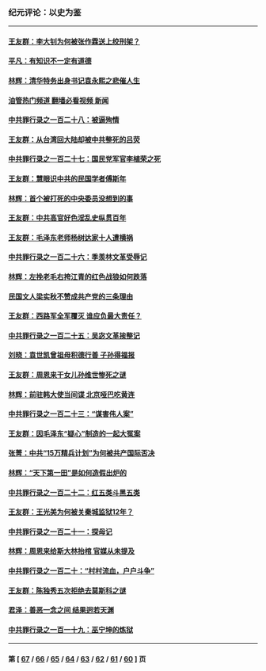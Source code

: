 ### 纪元评论：以史为鉴
---
#### [王友群：李大钊为何被张作霖送上绞刑架？](../../pages/nsc1028/n13999290.md?05200330) 
#### [平凡：有知识不一定有道德](../../pages/nsc1028/n13998913.md?05200330) 
#### [林辉：清华特务出身书记袁永熙之悲催人生](../../pages/nsc1028/n13997413.md?05200330) 
#### [油管热门频道 翻墙必看视频 新闻](ok?05200330)
#### [中共罪行录之一百二十八：被逼殉情](../../pages/nsc1028/n13991056.md?05200330) 
#### [王友群：从台湾回大陆却被中共整死的吕荧](../../pages/nsc1028/n13989235.md?05200330) 
#### [中共罪行录之一百二十七：国民党军官李植荣之死](../../pages/nsc1028/n13989006.md?05200330) 
#### [王友群：慧眼识中共的民国学者傅斯年](../../pages/nsc1028/n13988371.md?05200330) 
#### [林辉：首个被打死的中央委员没想到的事](../../pages/nsc1028/n13987400.md?05200330) 
#### [王友群：中共高官好色淫乱史纵贯百年](../../pages/nsc1028/n13986035.md?05200330) 
#### [王友群：毛泽东老师杨树达家十人遭横祸](../../pages/nsc1028/n13984103.md?05200330) 
#### [中共罪行录之一百二十六：季羡林文革受辱记](../../pages/nsc1028/n13980310.md?05200330) 
#### [林辉：左挽老毛右挎江青的红色战狼如何跌落](../../pages/nsc1028/n13979615.md?05200330) 
#### [民国文人梁实秋不赞成共产党的三条理由](../../pages/nsc1028/n13979403.md?05200330) 
#### [王友群：西路军全军覆灭 谁应负最大责任？](../../pages/nsc1028/n13975235.md?05200330) 
#### [中共罪行录之一百二十五：吴宓文革挨整记](../../pages/nsc1028/n13975630.md?05200330) 
#### [刘晓：袁世凯曾祖母积德行善 子孙得福报](../../pages/nsc1028/n13975138.md?05200330) 
#### [王友群：周恩来干女儿孙维世惨死之谜](../../pages/nsc1028/n13972452.md?05200330) 
#### [林辉：前驻韩大使当间谍 北京哑巴吃黄连](../../pages/nsc1028/n13971434.md?05200330) 
#### [中共罪行录之一百二十三：“谋害伟人案”](../../pages/nsc1028/n13972044.md?05200330) 
#### [王友群：因毛泽东“疑心”制造的一起大冤案](../../pages/nsc1028/n13967794.md?05200330) 
#### [张菁：中共“15万精兵计划”为何被共产国际否决](../../pages/nsc1028/n13967677.md?05200330) 
#### [林辉：“天下第一田”是如何造假出炉的](../../pages/nsc1028/n13965823.md?05200330) 
#### [中共罪行录之一百二十二：红五类斗黑五类](../../pages/nsc1028/n13965024.md?05200330) 
#### [王友群：王光美为何被关秦城监狱12年？](../../pages/nsc1028/n13963422.md?05200330) 
#### [中共罪行录之一百二十一：探母记](../../pages/nsc1028/n13961437.md?05200330) 
#### [林辉：周恩来给斯大林抬棺 官媒从未提及](../../pages/nsc1028/n13961173.md?05200330) 
#### [中共罪行录之一百二十：“村村流血，户户斗争”](../../pages/nsc1028/n13959433.md?05200330) 
#### [王友群：陈独秀五次拒绝去莫斯科之谜](../../pages/nsc1028/n13957232.md?05200330) 
#### [君泽：善恶一念之间 结果迥若天渊](../../pages/nsc1028/n13954961.md?05200330) 
#### [中共罪行录之一百一十九：巫宁坤的炼狱](../../pages/nsc1028/n13953203.md?05200330) 

---
#### 第 [ [67](./67.md?05200330) / [66](./66.md?05200330) / [65](./65.md?05200330) / [64](./64.md?05200330) / [63](./63.md?05200330) / [62](./62.md?05200330) / [61](./61.md?05200330) / [60](./60.md?05200330) ] 页
